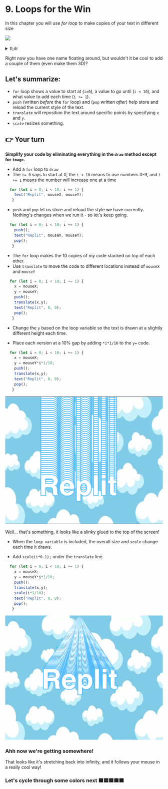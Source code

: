 # 9. Loops for the Win

In this chapter you will use *for loop* to make copies of your text in different size

![](https://youtu.be/3x2g8kauWmY)


<details>
<summary>tl;dr</summary>

```javascript
colorlist =   ['red', 'orange', 'yellow', 'green', 'blue', 'indigo', 'violet']

function setup() {
  createCanvas(windowWidth, windowHeight);
  background('lightskyblue');
  fill('white');
  textFont("sans-serif");
  textSize(100);
  textAlign(CENTER);
  textStyle(BOLD);
  stroke('deepskyblue');
  strokeWeight(5);
  bgImg = loadImage("clouds.jpg");
  colorIndex = 0;
}

function draw() {

  image(bgImg, 0, 0, width, height);

  for (let i = 0; i < 10; i += 1) {
    x = mouseX;
    y = mouseY*i*1/10;
    push();
    translate(x,y);
    scale(i*1/10);
    text("Replit", 0, 0);
    pop();
   }


}
```

</details>

Right now you have one name floating around, but wouldn't it be cool to add a couple of them (even make them 3D)?

## Let's summarize:
- `for` loop shows a value to start at (`i=0`), a value to go until (`i < 10`), and what value to add each time (`i += 1`).
- `push` (written *before* the `for` loop) and (`pop` written *after*) help store and reload the current style of the text.
- `translate` will reposition the text around specific points by specifying `x` and `y`.
- `scale` resizes something.

##  👉 Your turn

**Simplify your code by eliminating everything in the `draw` method except for `image`.**


- Add a `for` loop to `draw`
- The `i= 0` says to start at 0, the `i < 10` means to use numbers 0-9, and `i += 1` means the number will increase one at a time

```javascript
  for (let i = 0; i < 10; i += 1) {
    text("Replit", mouseX, mouseY);
   }
```




- `push` and `pop` let us store and reload the style we have currently. Nothing's changes when we run it - so let's keep going.



```javascript
  for (let i = 0; i < 10; i += 1) {
    push();
    text("Replit", mouseX, mouseY);
    pop();
   }
```
- The `for` loop makes the 10 copies of my code stacked on top of each other.
- Use `translate` to move the code to different locations instead of `mouseX` and `mouseY` 

```javascript
  for (let i = 0; i < 10; i += 1) {
    x = mouseX;
    y = mouseY;
    push();
    translate(x,y);
    text("Replit", 0, 0);
    pop();
   }
```





- Change the `y` based on the loop variable so the text is drawn at a slightly different height each time.

- Place each version at a 10% gap by adding `*i*1/10` to the `y=` code.


```javascript
  for (let i = 0; i < 10; i += 1) {
    x = mouseX;
    y = mouseY*i*1/10;
    push();
    translate(x,y);
    text("Replit", 0, 0);
    pop();
   }
```

![](resources/ThatsSomething.png)

Well… that's something, it looks like a slinky glued to the top of the screen! 

 
- When the `loop variable` is included, the overall size and `scale` change each time it draws. 

- Add `scale(i*0.1);` under the `translate` line.


```javascript
  for (let i = 0; i < 10; i += 1) {
    x = mouseX;
    y = mouseY*i*1/10;
    push();
    translate(x,y);
    scale(i*1/10);
    text("Replit", 0, 0);
    pop();
   }
```

![](resources/ThatsBetter.png)

### Ahh now we're getting somewhere!
That looks like it's stretching back into infinity, and it follows your mouse in a really cool way!

### Let's cycle through some colors next 🟦🟨🟥🟩🟧